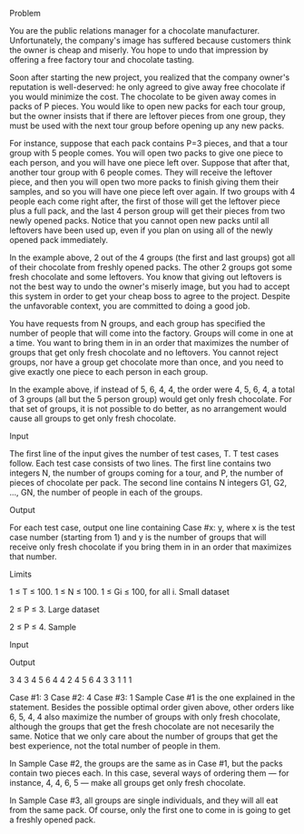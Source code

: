 Problem

You are the public relations manager for a chocolate manufacturer. Unfortunately, the company's image has suffered because customers think the owner is cheap and miserly. You hope to undo that impression by offering a free factory tour and chocolate tasting.

Soon after starting the new project, you realized that the company owner's reputation is well-deserved: he only agreed to give away free chocolate if you would minimize the cost. The chocolate to be given away comes in packs of P pieces. You would like to open new packs for each tour group, but the owner insists that if there are leftover pieces from one group, they must be used with the next tour group before opening up any new packs.

For instance, suppose that each pack contains P=3 pieces, and that a tour group with 5 people comes. You will open two packs to give one piece to each person, and you will have one piece left over. Suppose that after that, another tour group with 6 people comes. They will receive the leftover piece, and then you will open two more packs to finish giving them their samples, and so you will have one piece left over again. If two groups with 4 people each come right after, the first of those will get the leftover piece plus a full pack, and the last 4 person group will get their pieces from two newly opened packs. Notice that you cannot open new packs until all leftovers have been used up, even if you plan on using all of the newly opened pack immediately.

In the example above, 2 out of the 4 groups (the first and last groups) got all of their chocolate from freshly opened packs. The other 2 groups got some fresh chocolate and some leftovers. You know that giving out leftovers is not the best way to undo the owner's miserly image, but you had to accept this system in order to get your cheap boss to agree to the project. Despite the unfavorable context, you are committed to doing a good job.

You have requests from N groups, and each group has specified the number of people that will come into the factory. Groups will come in one at a time. You want to bring them in in an order that maximizes the number of groups that get only fresh chocolate and no leftovers. You cannot reject groups, nor have a group get chocolate more than once, and you need to give exactly one piece to each person in each group.

In the example above, if instead of 5, 6, 4, 4, the order were 4, 5, 6, 4, a total of 3 groups (all but the 5 person group) would get only fresh chocolate. For that set of groups, it is not possible to do better, as no arrangement would cause all groups to get only fresh chocolate.

Input

The first line of the input gives the number of test cases, T. T test cases follow. Each test case consists of two lines. The first line contains two integers N, the number of groups coming for a tour, and P, the number of pieces of chocolate per pack. The second line contains N integers G1, G2, ..., GN, the number of people in each of the groups.

Output

For each test case, output one line containing Case #x: y, where x is the test case number (starting from 1) and y is the number of groups that will receive only fresh chocolate if you bring them in in an order that maximizes that number.

Limits

1 ≤ T ≤ 100.
1 ≤ N ≤ 100.
1 ≤ Gi ≤ 100, for all i.
Small dataset

2 ≤ P ≤ 3.
Large dataset

2 ≤ P ≤ 4.
Sample


Input 
 	
Output 
 
3
4 3
4 5 6 4
4 2
4 5 6 4
3 3
1 1 1

Case #1: 3
Case #2: 4
Case #3: 1
Sample Case #1 is the one explained in the statement. Besides the possible optimal order given above, other orders like 6, 5, 4, 4 also maximize the number of groups with only fresh chocolate, although the groups that get the fresh chocolate are not necesarily the same. Notice that we only care about the number of groups that get the best experience, not the total number of people in them.

In Sample Case #2, the groups are the same as in Case #1, but the packs contain two pieces each. In this case, several ways of ordering them — for instance, 4, 4, 6, 5 — make all groups get only fresh chocolate.

In Sample Case #3, all groups are single individuals, and they will all eat from the same pack. Of course, only the first one to come in is going to get a freshly opened pack.

